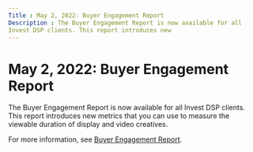 ```yaml
---
Title : May 2, 2022: Buyer Engagement Report
Description : The Buyer Engagement Report is now available for all
Invest DSP clients. This report introduces new
---
```



# May 2, 2022: Buyer Engagement Report



The Buyer Engagement Report is now available for all
Invest DSP clients. This report introduces new
metrics that you can use to measure the viewable duration of display and
video creatives.

For more information, see
<a href="buyer-engagement-report.md" class="xref"
title="The Buyer Engagement Report gives you insight into the viewable duration of your display and video creatives.">Buyer
Engagement Report</a>.




